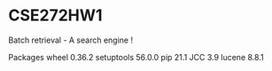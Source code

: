 # CSE272HW1
Batch retrieval - A search engine !

Packages
wheel 0.36.2
setuptools 56.0.0
pip 21.1 JCC 3.9
lucene 8.8.1
